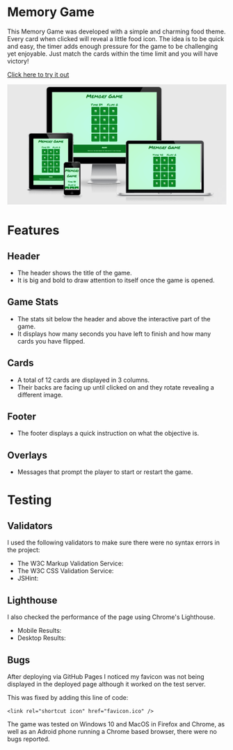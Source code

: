 # Memory Game

This Memory Game was developed with a simple and charming food theme.
Every card when clicked will reveal a little food icon.
The idea is to be quick and easy, the timer adds enough pressure for the game to be challenging yet enjoyable.
Just match the cards within the time limit and you will have victory!

[Click here to try it out](https://saltta.github.io/memorygame/)

![Responsive Mockup](assets/images/responsive.png)

# Features

## Header

- The header shows the title of the game.
- It is big and bold to draw attention to itself once the game is opened.

## Game Stats

- The stats sit below the header and above the interactive part of the game.
- It displays how many seconds you have left to finish and how many cards you have flipped.

## Cards

- A total of 12 cards are displayed in 3 columns.
- Their backs are facing up until clicked on and they rotate revealing a different image.

## Footer

- The footer displays a quick instruction on what the objective is.

## Overlays

- Messages that prompt the player to start or restart the game.

# Testing

## Validators

I used the following validators to make sure there were no syntax errors in the project:

- The W3C Markup Validation Service:
- The W3C CSS Validation Service:
- JSHint:

## Lighthouse

I also checked the performance of the page using Chrome's Lighthouse.

- Mobile Results:
- Desktop Results:

## Bugs

After deploying via GitHub Pages I noticed my favicon was not being displayed in the deployed page although it worked on the test server.

This was fixed by adding this line of code:

    <link rel="shortcut icon" href="favicon.ico" />

The game was tested on Windows 10 and MacOS in Firefox and Chrome, as well as an Adroid phone running a Chrome based browser, there were no bugs reported.

